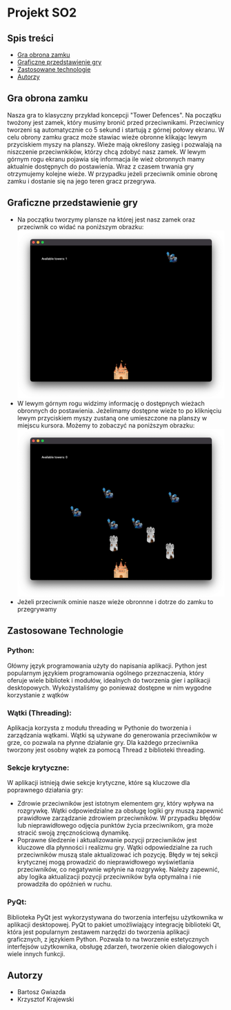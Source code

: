 # Projekt SO2
## Spis treści
* [Gra obrona zamku](#gra-obrona-zamku)
* [Graficzne przedstawienie gry](#graficzne-przedstawienie-gry)
* [Zastosowane technologie](#zastosowane-technologie)
* [Autorzy](#autorzy)



## Gra obrona zamku
Nasza gra to klasyczny przykład koncepcji "Tower Defences". Na początku twożony jest zamek, który musimy bronić przed przeciwnikami. Przeciwnicy tworzeni są automatycznie co 5 sekund i startują z górnej połowy ekranu. W celu obrony zamku gracz może stawiac wieże obronne klikając lewym przyciskiem myszy na planszy. Wieże mają określony zasięg i pozwalają na niszczenie przeciwnkików, którzy chcą zdobyć nasz zamek. W lewym górnym rogu ekranu pojawia się informacja ile wież obronnych mamy aktualnie dostępnych do postawienia. Wraz z czasem trwania gry otrzymujemy kolejne wieże. W przypadku jeżeli  przeciwnik ominie obronę zamku i dostanie się na jego teren gracz przegrywa.

## Graficzne przedstawienie gry

- Na początku tworzymy plansze na której jest nasz zamek oraz przeciwnik co widać na poniższym obrazku:
![Początek gry](./resources/PoczatekGry.png)
- W lewym górnym rogu widzimy informację o dostępnych wieżach obronnych do postawienia. Jeżelimamy dostępne wieże to po kliknięciu lewym przyciskiem myszy zustaną one umieszczone na planszy w miejscu kursora. Możemy to zobaczyć na poniższym obrazku:
![Wieże obronne](./resources/WiezeObronne.png)
- Jeżeli przeciwnik ominie nasze wieże obronnne i dotrze do zamku to przegrywamy

## Zastosowane Technologie

### Python: 
Główny język programowania użyty do napisania aplikacji. Python jest popularnym językiem programowania ogólnego przeznaczenia, który oferuje wiele bibliotek i modułów, idealnych do tworzenia gier i aplikacji desktopowych. Wykożystaliśmy go ponieważ dostępne w nim wygodne korzystanie z wątków

### Wątki (Threading): 
Aplikacja korzysta z modułu threading w Pythonie do tworzenia i zarządzania wątkami. Wątki są używane do generowania przeciwników w grze, co pozwala na płynne działanie gry. Dla każdego przeciwnika tworzony jest osobny wątek za pomocą Thread z biblioteki threading.


### Sekcje krytyczne: 
W aplikacji istnieją dwie sekcje krytyczne, które są kluczowe dla poprawnego działania gry:
- Zdrowie przeciwników jest istotnym elementem gry, który wpływa na rozgrywkę. Wątki odpowiedzialne za obsługę logiki gry muszą zapewnić prawidłowe zarządzanie zdrowiem przeciwników. W przypadku błędów lub nieprawidłowego odjęcia punktów życia przeciwnikom, gra może stracić swoją zręcznościową dynamikę. 
- Poprawne śledzenie i aktualizowanie pozycji przeciwników jest kluczowe dla płynności i realizmu gry. Wątki odpowiedzialne za ruch przeciwników muszą stale aktualizować ich pozycję. Błędy w tej sekcji krytycznej mogą prowadzić do nieprawidłowego wyświetlania przeciwników, co negatywnie wpłynie na rozgrywkę. Należy zapewnić, aby logika aktualizacji pozycji przeciwników była optymalna i nie prowadziła do opóźnień w ruchu.

### PyQt: 
Biblioteka PyQt jest wykorzystywana do tworzenia interfejsu użytkownika w aplikacji desktopowej. PyQt to pakiet umożliwiający integrację biblioteki Qt, która jest popularnym zestawem narzędzi do tworzenia aplikacji graficznych, z językiem Python. Pozwala to na tworzenie estetycznych interfejsów użytkownika, obsługę zdarzeń, tworzenie okien dialogowych i wiele innych funkcji.

## Autorzy
- Bartosz Gwiazda
- Krzysztof Krajewski
